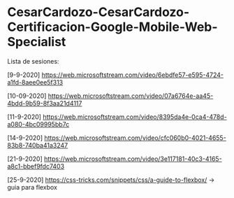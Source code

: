# CesarCardozo-CesarCardozo-Certificacion-Google-Mobile-Web-Specialist
Lista de sesiones:

[9-9-2020]		https://web.microsoftstream.com/video/6ebdfe57-e595-4724-a1fd-8aee0ee5f313

[10-09-2020]	https://web.microsoftstream.com/video/07a6764e-aa45-4bdd-9b59-8f3aa21d4117

[11-9-2020]		https://web.microsoftstream.com/video/8395da4e-0ca4-478d-a080-4bc09995bb7c

[14-9-2020]		https://web.microsoftstream.com/video/cfc060b0-4021-4655-83b8-740ba41a3247

[21-9-2020]		https://web.microsoftstream.com/video/3e117181-40c3-4165-a8c1-bbef9fdc7403

[25-9-2020]		https://css-tricks.com/snippets/css/a-guide-to-flexbox/   -> guia para flexbox